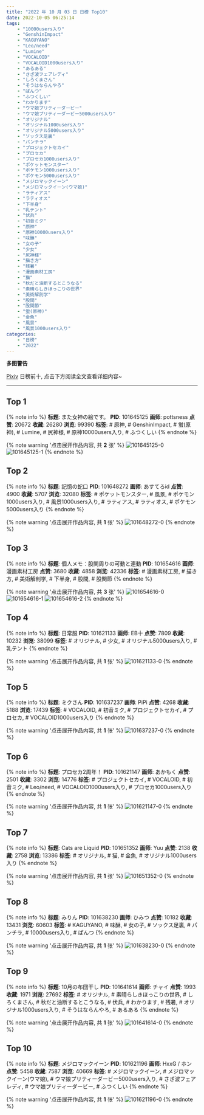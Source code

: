 ```yaml
---
title: "2022 年 10 月 03 日 日榜 Top10"
date: 2022-10-05 06:25:14
tags:
    - "10000users入り"
    - "GenshinImpact"
    - "KAGUYANO"
    - "Leo/need"
    - "Lumine"
    - "VOCALOID"
    - "VOCALOID1000users入り"
    - "あるある"
    - "さざ波フェアレディ"
    - "しろくまさん"
    - "そうはならんやろ"
    - "ぱんつ"
    - "ふつくしい"
    - "わかります"
    - "ウマ娘プリティーダービー"
    - "ウマ娘プリティーダービー5000users入り"
    - "オリジナル"
    - "オリジナル1000users入り"
    - "オリジナル5000users入り"
    - "ソックス足裏"
    - "パンチラ"
    - "プロジェクトセカイ"
    - "プロセカ"
    - "プロセカ1000users入り"
    - "ポケットモンスター"
    - "ポケモン1000users入り"
    - "ポケモン5000users入り"
    - "メジロマックイーン"
    - "メジロマックイーン(ウマ娘)"
    - "ラティアス"
    - "ラティオス"
    - "下半身"
    - "乳テント"
    - "伏兵"
    - "初音ミク"
    - "原神"
    - "原神10000users入り"
    - "味醂"
    - "女の子"
    - "少女"
    - "尻神様"
    - "描き方"
    - "残暑"
    - "漫画素材工房"
    - "猫"
    - "秋だと油断するとこうなる"
    - "素晴らしきほっこりの世界"
    - "美術解剖学"
    - "股間"
    - "股関節"
    - "蛍(原神)"
    - "金魚"
    - "風景"
    - "風景1000users入り"
categories:
    - "日榜"
    - "2022"
---
```


<i class="fa fa-triangle-exclamation"></i>**多图警告**<i class="fa fa-triangle-exclamation"></i>

[Pixiv](https://www.pixiv.net/) 日榜前十, 点击下方阅读全文查看详细内容~

<!-- more -->

---

## Top 1

{% note info %}
**标题**: また女神の絵です。
**PID**: 101645125 **画师**: pottsness
**点赞**: 20672 **收藏**: 26280 **浏览**: 99390
**标签**: # 原神, # GenshinImpact, # 蛍(原神), # Lumine, # 尻神様, # 原神10000users入り, # ふつくしい
{% endnote %}

{% note warning '点击展开作品内容, 共 **2** 张' %}
![101645125-0](https://i.pixiv.re/img-original/img/2022/10/02/23/30/33/101645125_p0.jpg)
![101645125-1](https://i.pixiv.re/img-original/img/2022/10/02/23/30/33/101645125_p1.jpg)
{% endnote %}

## Top 2

{% note info %}
**标题**: 記憶の蛇口
**PID**: 101648272 **画师**: あすてろid
**点赞**: 4900 **收藏**: 5707 **浏览**: 32080
**标签**: # ポケットモンスター, # 風景, # ポケモン1000users入り, # 風景1000users入り, # ラティアス, # ラティオス, # ポケモン5000users入り
{% endnote %}

{% note warning '点击展开作品内容, 共 **1** 张' %}
![101648272-0](https://i.pixiv.re/img-original/img/2022/10/03/00/00/09/101648272_p0.png)
{% endnote %}

## Top 3

{% note info %}
**标题**: 個人メモ：股関周りの可動と連動
**PID**: 101654616 **画师**: 漫画素材工房
**点赞**: 3680 **收藏**: 4858 **浏览**: 42336
**标签**: # 漫画素材工房, # 描き方, # 美術解剖学, # 下半身, # 股間, # 股関節
{% endnote %}

{% note warning '点击展开作品内容, 共 **3** 张' %}
![101654616-0](https://i.pixiv.re/img-original/img/2022/10/03/08/00/02/101654616_p0.jpg)
![101654616-1](https://i.pixiv.re/img-original/img/2022/10/03/08/00/02/101654616_p1.jpg)
![101654616-2](https://i.pixiv.re/img-original/img/2022/10/03/08/00/02/101654616_p2.jpg)
{% endnote %}

## Top 4

{% note info %}
**标题**: 日常服
**PID**: 101621133 **画师**: EB十
**点赞**: 7809 **收藏**: 10232 **浏览**: 38099
**标签**: # オリジナル, # 少女, # オリジナル5000users入り, # 乳テント
{% endnote %}

{% note warning '点击展开作品内容, 共 **1** 张' %}
![101621133-0](https://i.pixiv.re/img-original/img/2022/10/02/00/00/22/101621133_p0.jpg)
{% endnote %}

## Top 5

{% note info %}
**标题**: ミクさん
**PID**: 101637237 **画师**: PiPi
**点赞**: 4268 **收藏**: 5188 **浏览**: 17439
**标签**: # VOCALOID, # 初音ミク, # プロジェクトセカイ, # プロセカ, # VOCALOID1000users入り
{% endnote %}

{% note warning '点击展开作品内容, 共 **1** 张' %}
![101637237-0](https://i.pixiv.re/img-original/img/2022/10/02/17/36/30/101637237_p0.png)
{% endnote %}

## Top 6

{% note info %}
**标题**: プロセカ2周年！
**PID**: 101621147 **画师**: あかもく
**点赞**: 2501 **收藏**: 3302 **浏览**: 14776
**标签**: # プロジェクトセカイ, # VOCALOID, # 初音ミク, # Leo/need, # VOCALOID1000users入り, # プロセカ1000users入り
{% endnote %}

{% note warning '点击展开作品内容, 共 **1** 张' %}
![101621147-0](https://i.pixiv.re/img-original/img/2022/10/02/00/00/25/101621147_p0.png)
{% endnote %}

## Top 7

{% note info %}
**标题**: Cats are Liquid
**PID**: 101651352 **画师**: Yuu
**点赞**: 2138 **收藏**: 2758 **浏览**: 13386
**标签**: # オリジナル, # 猫, # 金魚, # オリジナル1000users入り
{% endnote %}

{% note warning '点击展开作品内容, 共 **1** 张' %}
![101651352-0](https://i.pixiv.re/img-original/img/2022/10/03/02/09/56/101651352_p0.jpg)
{% endnote %}

## Top 8

{% note info %}
**标题**: みりん
**PID**: 101638230 **画师**: ひみつ
**点赞**: 10182 **收藏**: 13431 **浏览**: 60603
**标签**: # KAGUYANO, # 味醂, # 女の子, # ソックス足裏, # パンチラ, # 10000users入り, # ぱんつ
{% endnote %}

{% note warning '点击展开作品内容, 共 **1** 张' %}
![101638230-0](https://i.pixiv.re/img-original/img/2022/10/02/18/17/34/101638230_p0.png)
{% endnote %}

## Top 9

{% note info %}
**标题**: 10月の布団干し
**PID**: 101641614 **画师**: チャイ
**点赞**: 1993 **收藏**: 1971 **浏览**: 27692
**标签**: # オリジナル, # 素晴らしきほっこりの世界, # しろくまさん, # 秋だと油断するとこうなる, # 伏兵, # わかります, # 残暑, # オリジナル1000users入り, # そうはならんやろ, # あるある
{% endnote %}

{% note warning '点击展开作品内容, 共 **1** 张' %}
![101641614-0](https://i.pixiv.re/img-original/img/2022/10/02/20/30/01/101641614_p0.png)
{% endnote %}

## Top 10

{% note info %}
**标题**: メジロマックイーン
**PID**: 101621196 **画师**: HxxG / ホン
**点赞**: 5458 **收藏**: 7587 **浏览**: 40669
**标签**: # メジロマックイーン, # メジロマックイーン(ウマ娘), # ウマ娘プリティーダービー5000users入り, # さざ波フェアレディ, # ウマ娘プリティーダービー, # ふつくしい
{% endnote %}

{% note warning '点击展开作品内容, 共 **1** 张' %}
![101621196-0](https://i.pixiv.re/img-original/img/2022/10/02/00/00/36/101621196_p0.png)
{% endnote %}
